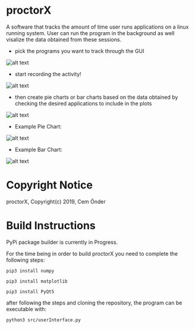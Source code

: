 # proctorX

A software that tracks the amount of time user runs applications on a linux running system. User can run the program in the background as well visalize the data obtained from these sessions.

 * pick the programs you want to track through the GUI

![alt text](https://i.ibb.co/4Vk80r6/prx.png)

* start recording the activity!

![alt text](https://i.ibb.co/V3ZYqw3/prx4.png)

* then create pie charts or bar charts based on the data obtained by checking the desired applications to include in the plots

![alt text](https://i.ibb.co/8M09nv4/prx2.png)   

* Example Pie Chart: 

![alt text](https://i.ibb.co/Hg4WdVD/Screen-Shot-2019-08-12-at-6-49-35-PM.png)

* Example Bar Chart: 

![alt text](https://i.ibb.co/MR2Q20h/Screen-Shot-2019-08-12-at-6-49-49-PM.png)










# Copyright Notice

proctorX, Copyright(c) 2019, Cem Önder



# Build Instructions

PyPi package builder is currently in Progress. 

For the time being in order to build proctorX you need to complete the following steps:

`pip3 install numpy`

`pip3 install matplotlib`

`pip3 install PyQt5`

after following the steps and cloning the repository, the program can be executable with:

`python3 src/userInterface.py`